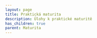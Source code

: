 ```yaml
---
layout: page
title: Praktická maturita
description: Úlohy k praktické maturitě
has_children: true
parent: Maturita
---
```


